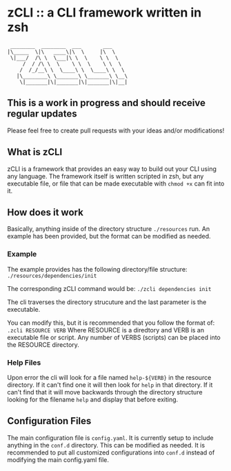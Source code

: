 # zCLI :: a CLI framework written in zsh

```text
 ________  ________  ___       ___     
|\_____  \|\   ____\|\  \     |\  \    
 \|___/  /\ \  \___|\ \  \    \ \  \   
     /  / /\ \  \    \ \  \    \ \  \  
    /  /_/__\ \  \____\ \  \____\ \  \ 
   |\________\ \_______\ \_______\ \__\
    \|_______|\|_______|\|_______|\|__|
```

## This is a work in progress and should receive regular updates

Please feel free to create pull requests with  your ideas and/or modifications!

## What is zCLI

zCLI is a framework that provides an easy way to build out your CLI using any language.  The framework itself is written scripted in zsh, but any executable file, or file that can be made executable with `chmod +x` can fit into it.

## How does it work

Basically, anything inside of the directory structure `./resources` run.  An example has been provided, but the format can be modified as needed.

### Example

The example provides has the following directory/file structure:
`./resources/dependencies/init`

The corresponding zCLI command would be:
`./zcli dependencies init`

The cli traverses the directory strucuture and the last parameter is the executable.

You can modify this, but it is recommended that you follow the format of:
`.zcli RESOURCE VERB`
Where RESOURCE is a diredtory and VERB is an executable file or script.  Any number of VERBS (scripts) can be placed into the RESOURCE directory.

### Help Files

Upon error the cli will look for a file named `help-${VERB}` in the resource directory.
If it can't find one it will then look for `help` in that directory.
If it can't find that it will move backwards through the directory structure looking for the filename `help` and display that before exiting.

## Configuration Files

The main configuration file is `config.yaml`.  It is currently setup to include anything in the `conf.d` directory.  This can be modified as needed.  It is recommended to put all customized configurations into `conf.d` instead of modifying the main config.yaml file.
